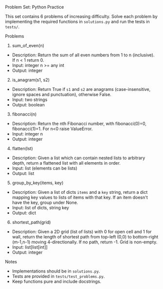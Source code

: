 Problem Set: Python Practice

This set contains 6 problems of increasing difficulty. Solve each problem by implementing the required functions in `solutions.py` and run the tests in `tests/`.

Problems

1) sum_of_even(n)
- Description: Return the sum of all even numbers from 1 to n (inclusive). If n < 1 return 0.
- Input: integer n >= any int
- Output: integer

2) is_anagram(s1, s2)
- Description: Return True if `s1` and `s2` are anagrams (case-insensitive, ignore spaces and punctuation), otherwise False.
- Input: two strings
- Output: boolean

3) fibonacci(n)
- Description: Return the nth Fibonacci number, with fibonacci(0)=0, fibonacci(1)=1. For n<0 raise ValueError.
- Input: integer n
- Output: integer

4) flatten(lst)
- Description: Given a list which can contain nested lists to arbitrary depth, return a flattened list with all elements in order.
- Input: list (elements can be lists)
- Output: list

5) group_by_key(items, key)
- Description: Given a list of dicts `items` and a `key` string, return a dict mapping key values to lists of items with that key. If an item doesn't have the key, group under None.
- Input: list of dicts, string key
- Output: dict

6) shortest_path(grid)
- Description: Given a 2D grid (list of lists) with 0 for open cell and 1 for wall, return the length of shortest path from top-left (0,0) to bottom-right (m-1,n-1) moving 4-directionally. If no path, return -1. Grid is non-empty.
- Input: list[list[int]]
- Output: integer

Notes
- Implementations should be in `solutions.py`.
- Tests are provided in `tests/test_problems.py`.
- Keep functions pure and include docstrings.
